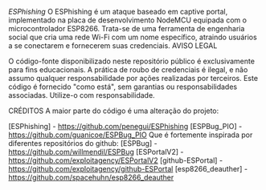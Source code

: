 *ESPhishing*
O ESPhishing é um ataque baseado em captive portal, implementado na placa de desenvolvimento NodeMCU equipada com o microcontrolador ESP8266. Trata-se de uma ferramenta de engenharia social que cria uma rede Wi-Fi com um nome específico, atraindo usuários a se conectarem e fornecerem suas credenciais.
AVISO LEGAL

O código-fonte disponibilizado neste repositório público é exclusivamente para fins educacionais. A prática de roubo de credenciais é ilegal, e não assumo qualquer responsabilidade por ações realizadas por terceiros. Este código é fornecido "como está", sem garantias ou responsabilidades associadas. Utilize-o com responsabilidade.

CRÉDITOS
A maior parte do código é uma alteração do projeto:

[ESPhishing] - https://github.com/penegui/ESPhishing
[ESPBug_PIO] - https://github.com/guanicoe/ESPBug_PIO
Que é fortemente inspirada por diferentes repositórios do github:
[ESPBug] - https://github.com/willmendil/ESPBug
[ESPortalV2] - https://github.com/exploitagency/ESPortalV2
[github-ESPortal] - https://github.com/exploitagency/github-ESPortal
[esp8266_deauther] - https://github.com/spacehuhn/esp8266_deauther

